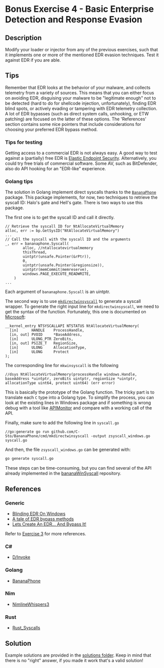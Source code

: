 # Bonus Exercise 4 - Basic Enterprise Detection and Response Evasion

## Description

Modify your loader or injector from any of the previous exercises, such that it implements one or more of the mentioned EDR evasion techniques. Test it against EDR if you are able.

## Tips

Remember that EDR looks at the behavior of your malware, and collects telemetry from a variety of sources. This means that you can either focus on avoiding EDR, disguising your malware to be "legitimate enough" not to be detected (hard to do for shellcode injection, unfortunately), finding EDR blind spots, or actively evading or tampering with EDR telemetry collection. A lot of EDR bypasses (such as direct system calls, unhooking, or ETW patching) are focused on the latter of these options. The 'References' section contains some nice pointers that include considerations for choosing your preferred EDR bypass method.

### Tips for testing

Getting access to a commercial EDR is not always easy. A good way to test against a (partially) free EDR is [Elastic Endpoint Security](https://www.elastic.co/security/endpoint-security/). Alternatively, you could try free trials of commercial software. Some AV, such as BitDefender, also do API hooking for an "EDR-like" experience.

### Golang tips

The solution in Golang implement direct syscalls thanks to the [`BananaPhone`](https://github.com/C-Sto/BananaPhone) package. This package implements, for now, two techniques to retrieve the syscall ID: Halo's gate and Hell's gate. There is two ways to use this package.

The first one is to get the syscall ID and call it directly.

```golang
// Retrieve the syscall ID for NtAllocateVirtualMemory
alloc, err := bp.GetSysID("NtAllocateVirtualMemory")
...
// Call the syscall with the syscall ID and the arguments
_, err = bananaphone.Syscall(
		alloc, //ntallocatevirtualmemory
		thisThread,
		uintptr(unsafe.Pointer(&rPtr)),
		0,
		uintptr(unsafe.Pointer(&regionsize)),
		uintptr(memCommit|memreserve),
		windows.PAGE_EXECUTE_READWRITE,
	)
...
```

Each argument of `bananaphone.Syscall` is an uintptr.

The second way is to use [`mkdirectwinsyscall`](https://github.com/C-Sto/BananaPhone/tree/master/cmd/mkdirectwinsyscall) to generate a syscall wrapper.
To generate the right input line for `mkdirectwinsyscall`, we need to get the syntax of the function. Fortunately, this one is documented on [Microsoft](https://docs.microsoft.com/en-us/windows-hardware/drivers/ddi/ntifs/nf-ntifs-ntallocatevirtualmemory):

```
__kernel_entry NTSYSCALLAPI NTSTATUS NtAllocateVirtualMemory(
  [in]      HANDLE    ProcessHandle,
  [in, out] PVOID     *BaseAddress,
  [in]      ULONG_PTR ZeroBits,
  [in, out] PSIZE_T   RegionSize,
  [in]      ULONG     AllocationType,
  [in]      ULONG     Protect
);
```

The corresponding line for `mkwinsyscall` is the following

```golang
//dsys NtAllocateVirtualMemory(processHandle windows.Handle, baseAddress *uintptr, zeroBits uintptr, regionSize *uintptr, allocationType uint64, protect uint64) (err error)
```

This is basically the prototype of the Golang function.
The tricky part is to translate each `C` type into a Golang type. To simplify the process, you can look at the existing lines in Windows package and if something is wrong debug with a tool like [APIMonitor](https://apimonitor.com/) and compare with a working call of the API.

Finally, make sure to add the following line in `syscall.go`
```golang
//go:generate go run github.com/C-Sto/BananaPhone/cmd/mkdirectwinsyscall -output zsyscall_windows.go syscall.go
```

And then, the file `zsyscall_windows.go` can be generated with:
```bash
go generate syscall.go
```

These steps can be time-consuming, but you can find several of the API already implemented in the [bananaWinSyscall](https://github.com/nodauf/bananaWinSyscall) repository.

## References

### Generic

- [Blinding EDR On Windows](https://synzack.github.io/Blinding-EDR-On-Windows/)
- [A tale of EDR bypass methods](https://s3cur3th1ssh1t.github.io/A-tale-of-EDR-bypass-methods/)
- [Lets Create An EDR… And Bypass It!](https://ethicalchaos.dev/2020/05/27/lets-create-an-edr-and-bypass-it-part-1/)

Refer to [Exercise 3](../Exercise%203%20-%20Basic%20AV%20Evasion/) for more references.


### C#

- [D/Invoke](https://github.com/TheWover/DInvoke)

### Golang

- [BananaPhone](https://github.com/C-Sto/BananaPhone)

### Nim

- [NimlineWhispers3](https://github.com/klezVirus/NimlineWhispers3)

### Rust

- [Rust_Syscalls](https://github.com/janoglezcampos/rust_syscalls)

## Solution

Example solutions are provided in the [solutions folder](solutions/). Keep in mind that there is no "right" answer, if you made it work that's a valid solution! 